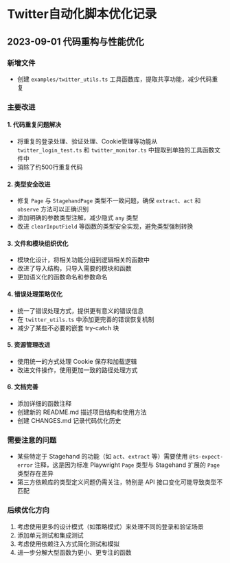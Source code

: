 # Twitter自动化脚本优化记录

## 2023-09-01 代码重构与性能优化

### 新增文件

- 创建 `examples/twitter_utils.ts` 工具函数库，提取共享功能，减少代码重复

### 主要改进

#### 1. 代码重复问题解决

- 将重复的登录处理、验证处理、Cookie管理等功能从 `twitter_login_test.ts` 和 `twitter_monitor.ts` 中提取到单独的工具函数文件中
- 消除了约500行重复代码

#### 2. 类型安全改进

- 修复 `Page` 与 `StagehandPage` 类型不一致问题，确保 `extract`、`act` 和 `observe` 方法可以正确识别
- 添加明确的参数类型注解，减少隐式 `any` 类型
- 改进 `clearInputField` 等函数的类型安全实现，避免类型强制转换

#### 3. 文件和模块组织优化

- 模块化设计，将相关功能分组到逻辑相关的函数中
- 改进了导入结构，只导入需要的模块和函数
- 更加语义化的函数命名和参数命名

#### 4. 错误处理策略优化

- 统一了错误处理方式，提供更有意义的错误信息
- 在 `twitter_utils.ts` 中添加更完善的错误恢复机制
- 减少了某些不必要的嵌套 try-catch 块

#### 5. 资源管理改进

- 使用统一的方式处理 Cookie 保存和加载逻辑
- 改进文件操作，使用更加一致的路径处理方式

#### 6. 文档完善

- 添加详细的函数注释
- 创建新的 README.md 描述项目结构和使用方法
- 创建 CHANGES.md 记录代码优化历史

### 需要注意的问题

- 某些特定于 Stagehand 的功能（如 `act`、`extract` 等）需要使用 `@ts-expect-error` 注释，这是因为标准 Playwright `Page` 类型与 Stagehand 扩展的 `Page` 类型存在差异
- 第三方依赖库的类型定义问题仍需关注，特别是 API 接口变化可能导致类型不匹配

### 后续优化方向

1. 考虑使用更多的设计模式（如策略模式）来处理不同的登录和验证场景
2. 添加单元测试和集成测试
3. 考虑使用依赖注入方式简化测试和模拟
4. 进一步分解大型函数为更小、更专注的函数
